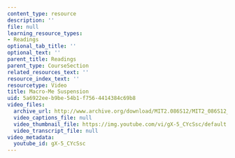 ```yaml
---
content_type: resource
description: ''
file: null
learning_resource_types:
- Readings
optional_tab_title: ''
optional_text: ''
parent_title: Readings
parent_type: CourseSection
related_resources_text: ''
resource_index_text: ''
resourcetype: Video
title: Macro-Me Suspension
uid: 5a6922ee-b9be-54b1-f756-4414384c69b8
video_files:
  archive_url: http://www.archive.org/download/MIT2.086S12/MIT2_086S12_unit4_susp_300k.mp4
  video_captions_file: null
  video_thumbnail_file: https://img.youtube.com/vi/gX-5_CYcSsc/default.jpg
  video_transcript_file: null
video_metadata:
  youtube_id: gX-5_CYcSsc
---
```

